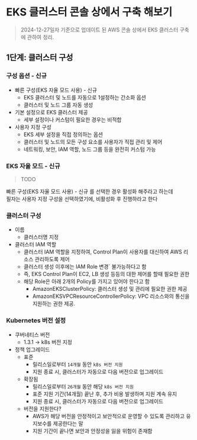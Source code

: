 # EKS 클러스터 콘솔 상에서 구축 해보기

> 2024-12-27일자 기준으로 업데이트 된 AWS 콘솔 상에서 EKS 클러스터 구축에 관하여 정리.

## 1단계: 클러스터 구성

### 구성 옵션 - 신규

- 빠른 구성(EKS 자율 모드 사용) - 신규
  - EKS 클러스터 및 노드를 자동으로 1설정하는 간소화 옵션
  - 클러스터 및 노드 그룹 자동 생성
- 기본 설정으로 EKS 클러스터 제공
  - 세부 설정이나 커스텀이 필요한 경우는 비적합
- 사용자 지정 구성
  - EKS 세부 설정을 직접 정의하는 옵션
  - 클러스터 및 노드의 모든 구성 요소를 사용자가 직접 관리 및 제어
  - 네트워킹, 보안, IAM 역할, 노드 그룹 등을 완전히 커스텀 가능

### EKS 자율 모드 - 신규

> TODO

빠른 구성(EKS 자율 모드 사용) - 신규 를 선택한 경우 활성화 해주라고 하는데  
필자는 사용자 지정 구성을 선택하였기에, 비활성화 후 진행하라고 한다

### 클러스터 구성

- 이름
  - 클러스터명 지정
- 클러스터 IAM 역할
  - 클러스터 IAM 역할을 지정하여, Control Plan이 사용자를 대신하여 AWS 리소스 관리하도록 제어
  - 클러스터 생성 이후에는 IAM Role 변경` 불가능하다고 함
  - 즉, EKS Control Plan이 EC2, LB 생성 등등의 대한 제어를 할때 필요한 권한
  - 해당 Role은 아래 2개의 Policy를 가지고 있어야 한다고 함
    - AmazonEKSClusterPolicy: 클러스터 생성 및 관리에 필요한 권한 제공
    - AmazonEKSVPCResourceControllerPolicy: VPC 리소스와의 통신을 지원하는 권한 제공.

### Kubernetes 버전 설정

- 쿠버네티스 버전
  - 1.3.1 -> k8s 버전 지정
- 정책 업그레이드
  - 표준
    - 릴리스일로부터 `14개월` 동안 `k8s 버전 지원`
    - 지원 종료 시, 클러스터가 자동으로 다음 버전으로 업그레이드
  - 확장됨
    - 릴리스일로부터 `26개월` 동안 해당 `k8s 버전 지원`
    - 표준 지원 기간(14개월) 끝난 후, 추가 비용 발생하며 지원 계속 유지
    - 지원 종료 시, 클러스터가 자동으로 다음 버전으로 업그레이드
  - 버전을 지원한다?
    - AWS가 해당 버전을 안정적이고 보안적으로 운영할 수 있도록 관리하고 유지보수를 제공한다는 말
    - 지원 기간이 끝나면 보안과 안정성을 잃을 위험이 존재함
